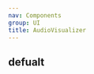 ```yaml
---
nav: Components
group: UI
title: AudioVisualizer
---
```


## defualt

<code src="./demos/index.tsx" nopadding></code>
